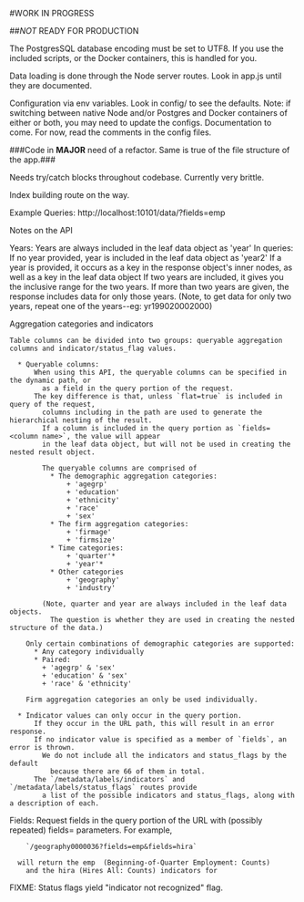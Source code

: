 #WORK IN PROGRESS

##_NOT_ READY FOR PRODUCTION

The PostgresSQL database encoding must be set to UTF8. If you use the included scripts, or the Docker containers, this is handled for you.

Data loading is done through the Node server routes. Look in app.js until they are documented.

Configuration via env variables. Look in config/ to see the defaults. Note: if switching between native Node and/or Postgres and Docker containers of either or both, you may need to update the configs. Documentation to come. For now, read the comments in the config files.

###Code in __MAJOR__ need of a refactor. Same is true of the file structure of the app.###

Needs try/catch blocks throughout codebase. Currently very brittle.

Index building route on the way.

Example Queries:
http://localhost:10101/data/?fields=emp



Notes on the API

  Years: Years are always included in the leaf data object as 'year'
    In queries:
      If no year provided,
        year is included in the leaf data object as 'year2'
      If a year is provided,
        it occurs as a key in the response object's inner nodes, as well as a key in the leaf data object
      If two years are included,
        it gives you the inclusive range for the two years.
      If more than two years are given, the response includes data for only those years.
        (Note, to get data for only two years, repeat one of the years--eg: yr199020002000)

  Aggregation categories and indicators

    Table columns can be divided into two groups: queryable aggregation columns and indicator/status_flag values.

      * Queryable columns:
          When using this API, the queryable columns can be specified in the dynamic path, or
            as a field in the query portion of the request.
          The key difference is that, unless `flat=true` is included in query of the request,
            columns including in the path are used to generate the hierarchical nesting of the result.
            If a column is included in the query portion as `fields=<column name>`, the value will appear 
            in the leaf data object, but will not be used in creating the nested result object.

            The queryable columns are comprised of
              * The demographic aggregation categories:
                  + 'agegrp'
                  + 'education'
                  + 'ethnicity'
                  + 'race'
                  + 'sex'
              * The firm aggregation categories:
                  + 'firmage'
                  + 'firmsize'
              * Time categories:
                  + 'quarter'*
                  + 'year'*
              * Other categories
                  + 'geography'
                  + 'industry'

            (Note, quarter and year are always included in the leaf data objects.
              The question is whether they are used in creating the nested structure of the data.)

        Only certain combinations of demographic categories are supported:
          * Any category individually
          * Paired:
            + 'agegrp' & 'sex'
            + 'education' & 'sex'
            + 'race' & 'ethnicity'

        Firm aggregation categories an only be used individually.

      * Indicator values can only occur in the query portion. 
          If they occur in the URL path, this will result in an error response.
          If no indicator value is specified as a member of `fields`, an error is thrown.
            We do not include all the indicators and status_flags by the default 
              because there are 66 of them in total.
          The `/metadata/labels/indicators` and `/metadata/labels/status_flags` routes provide 
            a list of the possible indicators and status_flags, along with a description of each.

  Fields:
    Request fields in the query portion of the URL with (possibly repeated) fields=<field name> parameters.
      For example,

        `/geography0000036?fields=emp&fields=hira`
        
      will return the emp  (Beginning-of-Quarter Employment: Counts) 
        and the hira (Hires All: Counts) indicators for 


FIXME:
  Status flags yield "indicator not recognized" flag.
